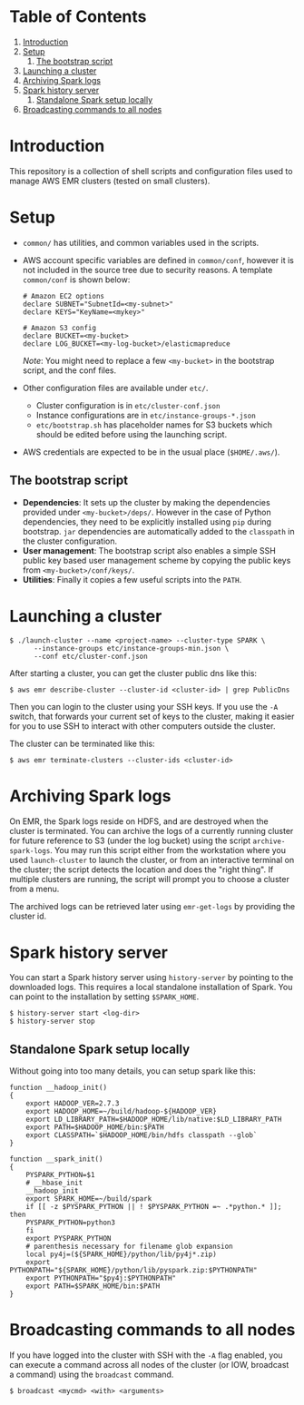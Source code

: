 
# Table of Contents

1.  [Introduction](#org7220fc3)
2.  [Setup](#org4e3396b)
    1.  [The bootstrap script](#orgdfe0328)
3.  [Launching a cluster](#org0edc9f2)
4.  [Archiving Spark logs](#org510415a)
5.  [Spark history server](#org2bc5e9e)
    1.  [Standalone Spark setup locally](#org70a4156)
6.  [Broadcasting commands to all nodes](#org88ed71c)


<a id="org7220fc3"></a>

# Introduction

This repository is a collection of shell scripts and configuration
files used to manage AWS EMR clusters (tested on small clusters).


<a id="org4e3396b"></a>

# Setup

-   `common/` has utilities, and common variables used in the scripts.

-   AWS account specific variables are defined in `common/conf`, however
    it is not included in the source tree due to security reasons.  A
    template `common/conf` is shown below:
    
        # Amazon EC2 options
        declare SUBNET="SubnetId=<my-subnet>"
        declare KEYS="KeyName=<mykey>"
        
        # Amazon S3 config
        declare BUCKET=<my-bucket>
        declare LOG_BUCKET=<my-log-bucket>/elasticmapreduce
    
    *Note*: You might need to replace a few `<my-bucket>` in the
    bootstrap script, and the conf files.

-   Other configuration files are available under `etc/`.
    -   Cluster configuration is in `etc/cluster-conf.json`
    -   Instance configurations are in `etc/instance-groups-*.json`
    -   `etc/bootstrap.sh` has placeholder names for S3 buckets which
        should be edited before using the launching script.

-   AWS credentials are expected to be in the usual place
    (`$HOME/.aws/`).


<a id="orgdfe0328"></a>

## The bootstrap script

-   **Dependencies**: It sets up the cluster by making the dependencies
    provided under `<my-bucket>/deps/`.  However in the case of Python
    dependencies, they need to be explicitly installed using `pip`
    during bootstrap.  `jar` dependencies are automatically added to the
    `classpath` in the cluster configuration.
-   **User management**: The bootstrap script also enables a simple SSH
    public key based user management scheme by copying the public keys
    from `<my-bucket>/conf/keys/`.
-   **Utilities**: Finally it copies a few useful scripts into the `PATH`.


<a id="org0edc9f2"></a>

# Launching a cluster

    $ ./launch-cluster --name <project-name> --cluster-type SPARK \
          --instance-groups etc/instance-groups-min.json \
          --conf etc/cluster-conf.json

After starting a cluster, you can get the cluster public dns like this:

    $ aws emr describe-cluster --cluster-id <cluster-id> | grep PublicDns

Then you can login to the cluster using your SSH keys.  If you use the
`-A` switch, that forwards your current set of keys to the cluster,
making it easier for you to use SSH to interact with other computers
outside the cluster.

The cluster can be terminated like this:

    $ aws emr terminate-clusters --cluster-ids <cluster-id>


<a id="org510415a"></a>

# Archiving Spark logs

On EMR, the Spark logs reside on HDFS, and are destroyed when the
cluster is terminated.  You can archive the logs of a currently
running cluster for future reference to S3 (under the log bucket)
using the script `archive-spark-logs`.  You may run this script either
from the workstation where you used `launch-cluster` to launch the
cluster, or from an interactive terminal on the cluster; the script
detects the location and does the "right thing".  If multiple clusters
are running, the script will prompt you to choose a cluster from a
menu.

The archived logs can be retrieved later using `emr-get-logs` by
providing the cluster id.


<a id="org2bc5e9e"></a>

# Spark history server

You can start a Spark history server using `history-server` by
pointing to the downloaded logs.  This requires a local standalone
installation of Spark.  You can point to the installation by setting
`$SPARK_HOME`.

    $ history-server start <log-dir>
    $ history-server stop


<a id="org70a4156"></a>

## Standalone Spark setup locally

Without going into too many details, you can setup spark like this:

    function __hadoop_init()
    {
        export HADOOP_VER=2.7.3
        export HADOOP_HOME=~/build/hadoop-${HADOOP_VER}
        export LD_LIBRARY_PATH=$HADOOP_HOME/lib/native:$LD_LIBRARY_PATH
        export PATH=$HADOOP_HOME/bin:$PATH
        export CLASSPATH=`$HADOOP_HOME/bin/hdfs classpath --glob`
    }
    
    function __spark_init()
    {
        PYSPARK_PYTHON=$1
        # __hbase_init
        __hadoop_init
        export SPARK_HOME=~/build/spark
        if [[ -z $PYSPARK_PYTHON || ! $PYSPARK_PYTHON =~ .*python.* ]]; then
    	PYSPARK_PYTHON=python3
        fi
        export PYSPARK_PYTHON
        # parenthesis necessary for filename glob expansion
        local py4j=(${SPARK_HOME}/python/lib/py4j*.zip)
        export PYTHONPATH="${SPARK_HOME}/python/lib/pyspark.zip:$PYTHONPATH"
        export PYTHONPATH="$py4j:$PYTHONPATH"
        export PATH=$SPARK_HOME/bin:$PATH
    }


<a id="org88ed71c"></a>

# Broadcasting commands to all nodes

If you have logged into the cluster with SSH with the `-A` flag
enabled, you can execute a command across all nodes of the cluster (or
IOW, broadcast a command) using the `broadcast` command.

    $ broadcast <mycmd> <with> <arguments>

